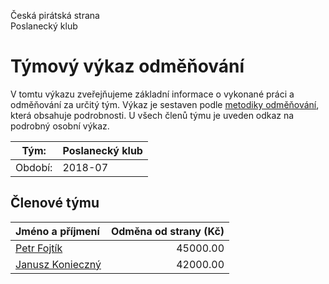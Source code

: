 Česká pirátská strana  
Poslanecký klub

Týmový výkaz odměňování
===========================

V tomtu výkazu zveřejňujeme základní informace o vykonané práci a odměňování
za určitý tým. Výkaz je sestaven podle [metodiky odměňování][metodika],
která obsahuje podrobnosti. U všech členů týmu je uveden odkaz na podrobný osobní výkaz.

Tým:                     | Poslanecký klub
-----------------------  | --------------------
Období:                  | 2018-07

Členové týmu
--------------

| Jméno a příjmení                      |   Odměna od strany (Kč) |
|:--------------------------------------|------------------------:|
| [Petr Fojtík](petr-fojtik/)           |                45000.00 |
| [Janusz Konieczný](janusz-konieczny/) |                42000.00 |


[metodika]: https://redmine.pirati.cz/projects/po/wiki/Odmenovani
